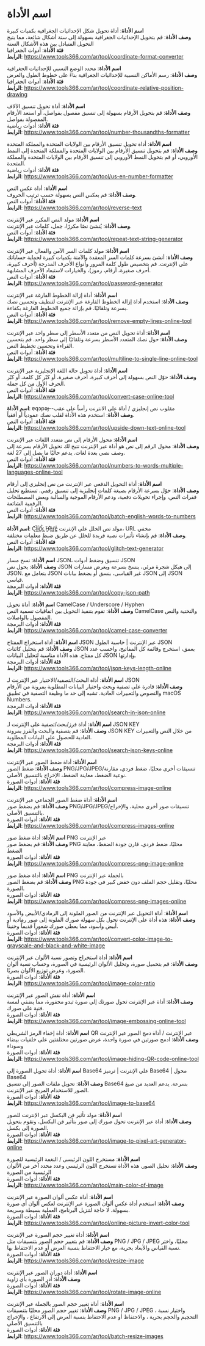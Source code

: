 # اسم الأداة

**اسم الأداة**: أداة تحويل شكل الإحداثيات الجغرافية بكميات كبيرة  
**وصف الأداة**: قم بتحويل الإحداثيات الجغرافية بسهولة إلى ستة أشكال شائعة، مما يتيح التحويل المتبادل بين هذه الأشكال الستة  
**فئة الأداة**: أدوات الجغرافيا  
**الرابط**: https://www.tools366.com/ar/tool/coordinate-format-converter


**اسم الأداة**: محدد الوضع النسبي للإحداثيات الجغرافية  
**وصف الأداة**: رسم الأماكن النسبية للإحداثيات الجغرافية بناءً على خطوط الطول والعرض  
**فئة الأداة**: أدوات الجغرافيا  
**الرابط**: https://www.tools366.com/ar/tool/coordinate-relative-position-drawing


**اسم الأداة**: أداة تحويل تنسيق الآلاف  
**وصف الأداة**: قم بتحويل الأرقام بسهولة إلى تنسيق مفصول بفواصل، أو استعد الأرقام المفصولة بفواصل.  
**فئة الأداة**: أدوات رياضية  
**الرابط**: https://www.tools366.com/ar/tool/number-thousandths-formatter


**اسم الأداة**: أداة تحويل تنسيق الأرقام بين الولايات المتحدة والمملكة المتحدة  
**وصف الأداة**: قم بتحويل تنسيق الأرقام بين الولايات المتحدة والمملكة المتحدة إلى النمط الأوروبي، أو قم بتحويل النمط الأوروبي إلى تنسيق الأرقام بين الولايات المتحدة والمملكة المتحدة.  
**فئة الأداة**: أدوات رياضية  
**الرابط**: https://www.tools366.com/ar/tool/us-en-number-formatter


**اسم الأداة**: أداة عكس النص  
**وصف الأداة**: قم بعكس النص بسهولة حسب ترتيب الحروف.  
**فئة الأداة**: أدوات النص  
**الرابط**: https://www.tools366.com/ar/tool/reverse-text


**اسم الأداة**: مولد النص المكرر عبر الإنترنت  
**وصف الأداة**: يُنشئ نصًا مكررًا، جمل، كلمات عبر الإنترنت.  
**فئة الأداة**: أدوات النص  
**الرابط**: https://www.tools366.com/ar/tool/repeat-text-string-generator


**اسم الأداة**: مولد كلمات السر الآمن والفعال عبر الإنترنت  
**وصف الأداة**: أنشئ بسرعة كلمات السر المعقدة والآمنة بكميات كبيرة لحماية حساباتك على الإنترنت. قم بتخصيص طول كلمة المرور وأنواع الأحرف المدرجة (أحرف كبيرة، أحرف صغيرة، أرقام، رموز)، والخيارات لاستبعاد الأحرف المشابهة.  
**فئة الأداة**: أدوات النص  
**الرابط**: https://www.tools366.com/ar/tool/password-generator


**اسم الأداة**: أداة إزالة الخطوط الفارغة عبر الإنترنت  
**وصف الأداة**: استخدم أداة إزالة الخطوط الفارغة عبر الإنترنت لتنظيف وتحسين نصك بسرعة وتلقائيًا. قم بإزالة جميع الخطوط الفارغة بكفاءة.  
**فئة الأداة**: أدوات النص  
**الرابط**: https://www.tools366.com/ar/tool/remove-empty-lines-online-tool


**اسم الأداة**: أداة تحويل النص من متعدد الأسطر إلى سطر واحد عبر الإنترنت  
**وصف الأداة**: حول نصك المتعدد الأسطر بسرعة وتلقائيًا إلى سطر واحد. قم بتحسين القراءة وتحسين تخطيط النص.  
**فئة الأداة**: أدوات النص  
**الرابط**: https://www.tools366.com/ar/tool/multiline-to-single-line-online-tool


**اسم الأداة**: أداة تحويل حالة اللغة الإنجليزية عبر الإنترنت  
**وصف الأداة**: حوّل النص بسهولة إلى أحرف كبيرة، أحرف صغيرة، أو كبّر كل كلمة، أو كبّر الحرف الأول من كل جملة.  
**فئة الأداة**: أدوات النص  
**الرابط**: https://www.tools366.com/ar/tool/convert-case-online-tool


**اسم الأداة**: ɐqɔpǝɟ--مقلوب نص إنجليزي / أداة على الانترنت رأساً على عقب  
**وصف الأداة**: استخدم هذه الأداة لقلب نصك عمودياً أو أفقياً.  
**فئة الأداة**: أدوات النص  
**الرابط**: https://www.tools366.com/ar/tool/upside-down-text-online-tool


**اسم الأداة**: محول الأرقام إلى نص متعدد اللغات عبر الإنترنت  
**وصف الأداة**: محول الرقم إلى نص هو أداة عبر الإنترنت تتيح لك تحويل الأرقام بسرعة إلى وصف نصي بعدة لغات. يدعم حاليًا ما يصل إلى 27 لغة.  
**فئة الأداة**: أدوات النص  
**الرابط**: https://www.tools366.com/ar/tool/numbers-to-words-multiple-languages-online-tool


**اسم الأداة**: أداة التحويل الدفعي عبر الإنترنت من نص إنجليزي إلى أرقام  
**وصف الأداة**: حوّل بسرعة الأرقام بصيغة كلمات إنجليزية إلى تنسيق رقمي. تستطيع تحليل فقرات النص، وإجراء تحويلات دفعية، ودعم الأرقام الموجبة والسالبة وبعض المصطلحات الرقمية الشائعة.  
**فئة الأداة**: أدوات النص  
**الرابط**: https://www.tools366.com/ar/tool/batch-english-words-to-numbers


**اسم الأداة**: C͕͛ḽ̏ḭ̈́c̲̉k̖̊ ͈̆H̛̭ȅ͎ŕ̻e͇̾ مولد نص الخلل على الإنترنت، URL مخفي  
**وصف الأداة**: قم بإنشاء تأثيرات نصية فريدة للخلل عن طريق ضبط معلمات مختلفة.  
**فئة الأداة**: أدوات النص  
**الرابط**: https://www.tools366.com/ar/tool/glitch-text-generator


**اسم الأداة**: نسخ مسار JSON، تنسيق وضغط أدوات JSON  
**وصف الأداة**: يحول نص JSON إلى هيكل شجرة مرئي، ينسخ بسرعة ويعرض مسارات JSON. يتعامل مع JSON غير القياسي، ينسق أو يضغط بيانات JSON إلى JSON قياسي.  
**فئة الأداة**: أدوات البرمجة  
**الرابط**: https://www.tools366.com/ar/tool/copy-json-path


**اسم الأداة**: أداة تحويل CamelCase / Underscore / Hyphen  
**وصف الأداة**: تقوم بتنفيذ التحويل بين اتفاقيات تسمية النص CamelCase والتحتية والنص المفصول بالواصلات.  
**فئة الأداة**: أدوات البرمجة  
**الرابط**: https://www.tools366.com/ar/tool/camel-case-converter


**اسم الأداة**: أداة استخراج المفتاح JSON عبر الإنترنت | حاسبة الطول JSON  
**وصف الأداة**: قم بتحليل كائنات JSON بعمق، استخرج وقائمة كل المفاتيح، واحسب عدد كل مفتاح. هذه الأداة مناسبة لتحليل البيانات JSON وإدارتها.  
**فئة الأداة**: أدوات البرمجة  
**الرابط**: https://www.tools366.com/ar/tool/json-keys-length-online


**اسم الأداة**: أداة البحث/التصفية/الاختيار عبر الإنترنت لـ JSON  
**وصف الأداة**: قادرة على تصفية وبحث واختيار البيانات المطلوبة بمرونة من الأرقام والنصوص والتعبيرات العادية. تشبه إلى حد ما وظيفة التصفية في تطبيق macOS Numbers.  
**فئة الأداة**: أدوات البرمجة  
**الرابط**: https://www.tools366.com/ar/tool/search-in-json-online


**اسم الأداة**: أداة فرز/بحث/تصفية على الإنترنت لـ JSON KEY  
**وصف الأداة**: قم بتصفية والبحث والفرز بمرونة JSON KEY من خلال النص والتعبيرات العادية للحصول على البيانات المطلوبة.  
**فئة الأداة**: أدوات البرمجة  
**الرابط**: https://www.tools366.com/ar/tool/search-json-keys-online


**اسم الأداة**: أداة ضغط الصور عبر الإنترنت  
**وصف الأداة**: ضغط الصور PNG/JPG/JPEG/تنسيقات أخرى محليًا، ضغط فردي، مقارنة نوعية الضغط، معاينة الضغط، الإخراج بالتنسيق الأصلي.  
**فئة الأداة**: أدوات الصورة  
**الرابط**: https://www.tools366.com/ar/tool/compress-image-online


**اسم الأداة**: أداة ضغط الصور الجماعي عبر الإنترنت  
**وصف الأداة**: قم بضغط صور PNG/JPG/JPEG/تنسيقات صور أخرى محلية، والإخراج بالتنسيق الأصلي.  
**فئة الأداة**: أدوات الصورة  
**الرابط**: https://www.tools366.com/ar/tool/compress-images-online


**اسم الأداة**: أداة ضغط صور PNG عبر الإنترنت  
**وصف الأداة**: قم بضغط صور PNG محليًا، ضغط فردي، قارن جودة الضغط، معاينة الضغط  
**فئة الأداة**: أدوات الصورة  
**الرابط**: https://www.tools366.com/ar/tool/compress-png-image-online


**اسم الأداة**: أداة ضغط صور PNG بالجملة عبر الإنترنت  
**وصف الأداة**: قم بضغط الصور PNG محليًا، وتقليل حجم الملف دون خفض كبير في جودة الصورة.  
**فئة الأداة**: أدوات الصورة  
**الرابط**: https://www.tools366.com/ar/tool/compress-png-images-online


**اسم الأداة**: أداة التحويل عبر الإنترنت من الصور الملونة إلى الرمادي/الأبيض والأسود  
**وصف الأداة**: هذه أداة على الإنترنت تحول بكل سهولة صورك الملونة إلى صور رمادية أو أبيض وأسود، مما يعطي صورك شعوراً قديماً وحنيناً.  
**فئة الأداة**: أدوات الصورة  
**الرابط**: https://www.tools366.com/ar/tool/convert-color-image-to-grayscale-and-black-and-white-image


**اسم الأداة**: أداة استخراج وتصور نسبة الألوان عبر الإنترنت  
**وصف الأداة**: قم بتحميل صورة، وتحليل الألوان الرئيسية في الصورة، وحساب نسبة ألوان الصورة، وعرض توزيع الألوان بصريًا.  
**فئة الأداة**: أدوات الصورة  
**الرابط**: https://www.tools366.com/ar/tool/image-color-ratio


**اسم الأداة**: أداة نقش الصور عبر الإنترنت  
**وصف الأداة**: أداة عبر الإنترنت تحول صورتك إلى صورة تبدو محفورة، مما يضفي لمسة فنية على صورك.  
**فئة الأداة**: أدوات الصورة  
**الرابط**: https://www.tools366.com/ar/tool/image-embossing-online-tool


**اسم الأداة**: أداة إخفاء الرمز الشريطي QR عبر الإنترنت / أداة دمج الصور عبر الإنترنت  
**وصف الأداة**: ادمج صورتين في صورة واحدة، عرض صورتين مختلفتين على خلفيات بيضاء وسوداء  
**فئة الأداة**: أدوات الصورة  
**الرابط**: https://www.tools366.com/ar/tool/image-hiding-QR-code-online-tool


**اسم الأداة**: أداة تحويل الصورة إلى Base64 على الإنترنت | ترميز Base64 | محول Base64  
**وصف الأداة**: تحويل ملفات الصور إلى تنسيق Base64 بسرعة. يدعم العديد من صيغ الصور للاستخدام المريح عبر الإنترنت.  
**فئة الأداة**: أدوات الصورة  
**الرابط**: https://www.tools366.com/ar/tool/image-to-base64


**اسم الأداة**: مولد تأثير فن البكسل عبر الإنترنت للصور  
**وصف الأداة**: أداة عبر الإنترنت تحول صورك إلى صور بتأثير فن البكسل، وتقوم بتحويل الصورة إلى بكسل.  
**فئة الأداة**: أدوات الصورة  
**الرابط**: https://www.tools366.com/ar/tool/image-to-pixel-art-generator-online


**اسم الأداة**: مستخرج اللون الرئيسي / النغمة الرئيسية للصورة  
**وصف الأداة**: تحليل الصور. هذه الأداة تستخرج اللون الرئيسي وعدد محدد آخر من الألوان الرئيسية من الصورة  
**فئة الأداة**: أدوات الصورة  
**الرابط**: https://www.tools366.com/ar/tool/main-color-of-image


**اسم الأداة**: أداة عكس ألوان الصورة عبر الإنترنت  
**وصف الأداة**: استخدم أداة عكس ألوان الصورة عبر الإنترنت لعكس ألوان أي صورة بسهولة. لا حاجة لتنزيل البرنامج، العملية بسيطة وسريعة.  
**فئة الأداة**: أدوات الصورة  
**الرابط**: https://www.tools366.com/ar/tool/online-picture-invert-color-tool


**اسم الأداة**: أداة تغيير حجم الصورة عبر الإنترنت  
**وصف الأداة**: قم بتغيير حجم الصور بتنسيقات مثل PNG / JPG / JPEG محليًا، واختر نسبة القياس والأبعاد بحرية، مع خيار الاحتفاظ بنسبة العرض أو عدم الاحتفاظ بها.  
**فئة الأداة**: أدوات الصورة  
**الرابط**: https://www.tools366.com/ar/tool/resize-image


**اسم الأداة**: أداة دوران الصور عبر الإنترنت  
**وصف الأداة**: أدر الصورة بأي زاوية  
**فئة الأداة**: أدوات الصورة  
**الرابط**: https://www.tools366.com/ar/tool/rotate-image-online


**اسم الأداة**: أداة تغيير حجم الصور بالجملة عبر الإنترنت  
**وصف الأداة**: تغيير حجم الصور محليًا بتنسيقات PNG / JPG / JPEG ، واختيار نسبة التحجيم والحجم بحرية ، والاحتفاظ أو عدم الاحتفاظ بنسبة العرض إلى الارتفاع ، والإخراج بالتنسيق الأصلي  
**فئة الأداة**: أدوات الصورة  
**الرابط**: https://www.tools366.com/ar/tool/batch-resize-images


